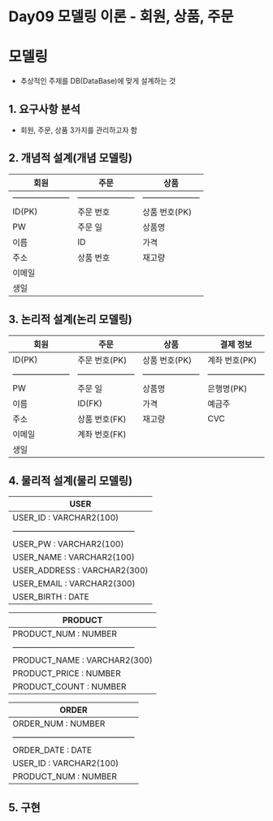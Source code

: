 # Day09 모델링 이론 - 회원, 상품, 주문

# 모델링

- 추상적인 주제를 DB(DataBase)에 맞게 설계하는 것

## 1. 요구사항 분석

- 회원, 주문, 상품 3가지를 관리하고자 함

## 2. 개념적 설계(개념 모델링)

| 회원 | 주문 | 상품 |
| --- | --- | --- |
| ——————— | ——————— | ——————— |
| ID(PK) | 주문 번호 | 상품 번호(PK) |
| PW | 주문 일 | 상품명 |
| 이름 | ID | 가격 |
| 주소 | 상품 번호 | 재고량 |
| 이메일 |  |  |
| 생일 |  |  |

## 3. 논리적 설계(논리 모델링)

| 회원 | 주문 | 상품 | 결제 정보 |
| --- | --- | --- | --- |
| ID(PK) | 주문 번호(PK) | 상품 번호(PK) | 계좌 번호(PK) |
| ——————— | ——————— | ——————— | ——————— |
| PW | 주문 일 | 상품명 | 은행명(PK) |
| 이름 | ID(FK) | 가격 | 예금주 |
| 주소 | 상품 번호(FK) | 재고량 | CVC |
| 이메일 | 계좌 번호(FK) |  |  |
| 생일 |  |  |  |

## 4. 물리적 설계(물리 모델링)

| USER |
| --- |
| USER_ID : VARCHAR2(100) |
| ——————————————— |
| USER_PW : VARCHAR2(100) |
| USER_NAME : VARCHAR2(100) |
| USER_ADDRESS : VARCHAR2(300) |
| USER_EMAIL : VARCHAR2(300) |
| USER_BIRTH : DATE |

| PRODUCT |
| --- |
| PRODUCT_NUM : NUMBER |
| ——————————————— |
| PRODUCT_NAME : VARCHAR2(300) |
| PRODUCT_PRICE : NUMBER |
| PRODUCT_COUNT : NUMBER |

| ORDER |
| --- |
| ORDER_NUM : NUMBER |
| ——————————————— |
| ORDER_DATE : DATE |
| USER_ID : VARCHAR2(100) |
| PRODUCT_NUM : NUMBER |

## 5. 구현
